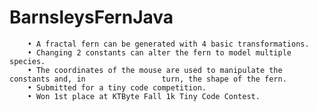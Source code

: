 # BarnsleysFernJava
		• A fractal fern can be generated with 4 basic transformations.
		• Changing 2 constants can alter the fern to model multiple species.
		• The coordinates of the mouse are used to manipulate the constants and, in 				turn, the shape of the fern.
		• Submitted for a tiny code competition.
		• Won 1st place at KTByte Fall 1k Tiny Code Contest.
